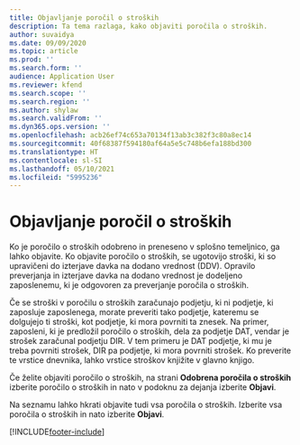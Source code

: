 ```yaml
---
title: Objavljanje poročil o stroških
description: Ta tema razlaga, kako objaviti poročila o stroških.
author: suvaidya
ms.date: 09/09/2020
ms.topic: article
ms.prod: ''
ms.search.form: ''
audience: Application User
ms.reviewer: kfend
ms.search.scope: ''
ms.search.region: ''
ms.author: shylaw
ms.search.validFrom: ''
ms.dyn365.ops.version: ''
ms.openlocfilehash: acb26ef74c653a70134f13ab3c382f3c80a8ec14
ms.sourcegitcommit: 40f68387f594180af64a5e5c748b6efa188bd300
ms.translationtype: HT
ms.contentlocale: sl-SI
ms.lasthandoff: 05/10/2021
ms.locfileid: "5995236"
---
```

# <a name="post-expense-reports"></a>Objavljanje poročil o stroških

Ko je poročilo o stroških odobreno in preneseno v splošno temeljnico, ga lahko objavite. Ko objavite poročilo o stroških, se ugotovijo stroški, ki so upravičeni do izterjave davka na dodano vrednost (DDV). Opravilo preverjanja in izterjave davka na dodano vrednost je dodeljeno zaposlenemu, ki je odgovoren za preverjanje poročila o stroških.

Če se stroški v poročilu o stroških zaračunajo podjetju, ki ni podjetje, ki zaposluje zaposlenega, morate preveriti tako podjetje, kateremu se dolgujejo ti stroški, kot podjetje, ki mora povrniti ta znesek. Na primer, zaposleni, ki je predložil poročilo o stroških, dela za podjetje DAT, vendar je strošek zaračunal podjetju DIR. V tem primeru je DAT podjetje, ki mu je treba povrniti strošek, DIR pa podjetje, ki mora povrniti strošek. Ko preverite te vrstice dnevnika, lahko vrstice stroškov knjižite v glavno knjigo.

Če želite objaviti poročilo o stroških, na strani **Odobrena poročila o stroških** izberite poročilo o stroških in nato v podoknu za dejanja izberite **Objavi**.

Na seznamu lahko hkrati objavite tudi vsa poročila o stroških. Izberite vsa poročila o stroških in nato izberite **Objavi**.


[!INCLUDE[footer-include](../includes/footer-banner.md)]